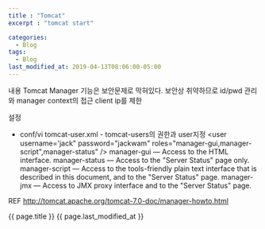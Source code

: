 ```yaml
---
title : "Tomcat"
excerpt : "tomcat start"

categories:
  - Blog
tags:
  - Blog
last_modified_at: 2019-04-13T08:06:00-05:00
---
```


내용
Tomcat Manager 기능은 보안문제로 막혀있다. 
보안상 취약하므로 id/pwd 관리와 manager context의 접근 client ip를 제한


설정
- conf/vi tomcat-user.xml - tomcat-users의 권한과 user지정
  <tomcat-users>
    <role rolename="manager-gui" />
    <role rolename="manager-script" />
    <role rolename="manager-status" />
    <user username='jack" password="jackwam" roles="manager-gui,manager-script",manager-status" />
  </tomcat-users>
 manager-gui — Access to the HTML interface.
 manager-status — Access to the "Server Status" page only.
 manager-script — Access to the tools-friendly plain text interface that is described in this document, and to the "Server Status" page.
 manager-jmx — Access to JMX proxy interface and to the "Server Status" page.
                    
REF
 http://tomcat.apache.org/tomcat-7.0-doc/manager-howto.html

{{ page.title }}
{{ page.last_modified_at }}
